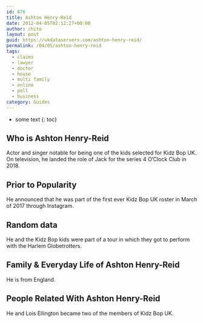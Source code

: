 ```yaml
---
id: 876
title: Ashton Henry-Reid
date: 2012-04-05T02:12:27+00:00
author: chito
layout: post
guid: https://ukdataservers.com/ashton-henry-reid/
permalink: /04/05/ashton-henry-reid
tags:
  - claims
  - lawyer
  - doctor
  - house
  - multi family
  - online
  - poll
  - business
category: Guides
---
```


* some text
{: toc}


## Who is  Ashton Henry-Reid
                  
                  
                  
Actor and singer notable for being one of the kids selected for Kidz Bop UK. On television, he landed the role of Jack for the series 4 O&#8217;Clock Club in 2018.
                  
                
                
                
## Prior to Popularity 
                  
                  
                  
He announced that he was part of the first ever Kidz Bop UK roster in March of 2017 through Instagram.
                  
                
                
                
## Random data 
                  
                  
                  
He and the Kidz Bop kids were part of a tour in which they got to perform with the Harlem Globetrotters.
                  
                
                
                
## Family & Everyday Life of Ashton Henry-Reid
                  
                  
                  
He is from England.
                  
                
                
                
## People Related With  Ashton Henry-Reid
                  
                  
                  
He and Lois Ellington became two of the members of Kidz Bop UK.
                  
                
              
            
          
          
          
    
    
  
